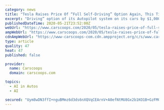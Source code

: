 ```yaml
---
category: news
title: "Tesla Raises Price Of “Full Self-Driving” Option Again, This Time By $1,000 To $8,000"
excerpt: "Driving” option of its Autopilot system on its cars by $1,000 as of July 1, with CEO Elon Musk hinting that this price increase won’t be the last. That means that Tesla customers placing their orders on said date and after will be charged $8,"
publishedDateTime: 2020-05-21T23:52:00Z
webUrl: "https://www.carscoops.com/2020/05/tesla-raises-price-of-full-self-driving-option-again-this-time-by-1000-to-8000/"
ampWebUrl: "https://www.carscoops.com/2020/05/tesla-raises-price-of-full-self-driving-option-again-this-time-by-1000-to-8000/amp/"
cdnAmpWebUrl: "https://www-carscoops-com.cdn.ampproject.org/c/s/www.carscoops.com/2020/05/tesla-raises-price-of-full-self-driving-option-again-this-time-by-1000-to-8000/amp/"
type: article
quality: 47
heat: 47
published: false

provider:
  name: Carscoops
  domain: carscoops.com

topics:
  - AI in Autos
  - AI

secured: "Uym8wDN3ffI+nguBMmz6d3ds6nXQVqCEArnV+A0efNtMU8Gx2b1KO1B+GzFMGKm+72Q7Al+kpFd8bd6omIWGKHSL0UUD6ruuySQ3RaiA+s/IKzlB6e9PRbPG5tKLo7JjE9B3Y9jQTF9iCgZUZmhWcQQdjWWUYbNtkeBK8Zo+hud/XVJi9YR5d/dqufGHgzBLB1v94LGfjYu5qeQsKm40sKEvZOk9L702r9AFT1NOhSEfaoH7JdTKqAc+oxVPgA5pbLRQZ1AE8hYFxCdpB5zed5Zm8Wk0x7PXEfKd8pEDrh2H+Y8Ib+UFCfYwp+EtN0xo1x5rveNRrwOu8xNLjtt4KAGhUnAMuIu7RDbxqWhVgLInCU1Xlc0360k8co8Qo52RcneNLEfLzS0JBjC4KZYad9FwPpS8tneMvOIOhu/m9hn5kHsfK2jsGbNO1v44JQgjmP5ApAVH6XR00YKWDv5aR/nRURW7HZWPHFn8VzIdgYE=;ljob+8c5DOQRFRTsCrJg/g=="
---
```


